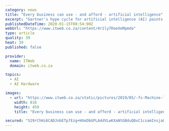 ```yaml
---
category: news
title: "Every business can use - and afford - artificial intelligence"
excerpt: "Gartner's hype cycle for artificial intelligence (AI) paints an interesting picture. Speech recognition and GPU chips for AI are the only two AI technologies that have moved past the dreaded ..."
publishedDateTime: 2020-01-15T08:54:00Z
webUrl: "https://www.itweb.co.za/content/4r1ly7RoeXeMpmda"
type: article
quality: 39
heat: 39
published: false

provider:
  name: ITWeb
  domain: itweb.co.za

topics:
  - AI
  - AI Hardware

images:
  - url: "https://www.itweb.co.za/static/pictures/2019/05/-fs-Machine-learning-2019.jpg"
    width: 816
    height: 459
    title: "Every business can use - and afford - artificial intelligence"

secured: "S29rChHi6CADJnbETp7Ezg+HXeDbGPLA4dVLwKXaNtGBduQ8xC1csamInsjaL4JCVaAHaZs8k6R7zbo8tTH3yCHVtiI1PWVRAdvGlICAktmRR1t1KtdCejlivaWmLV+7Lb+hGvko3zvgcq/cs0nCmOQDfVWGsrkmQqf/DeAsa7MKbHeDtW4kjHtRoB3cSanV9XZbH2ksE4d/vnCLC3Ygj7FqTB51nEJqm0pkC+s6LHP+PAhv0mP63WYo+xKvgq1KCoTzENQlj+E5mJGQquQgaeNotm4kgrRitzzVMPHVhfbIJ5j3XjG24nqhgPY4Gf6Z;moIHh2eajk+7DqvSTM5Dww=="
---
```


